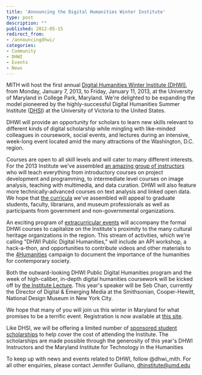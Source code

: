 ```yaml
---
title: 'Announcing the Digital Humanities Winter Institute'
type: post
description: ""
published: 2012-05-15
redirect_from: 
- /announcingdhwi/
categories:
- Community
- DHWI
- Events
- News
---
```

MITH will host the first annual [Digital Humanities Winter Institute (DHWI)](http://mith.umd.edu/dhwi), from Monday, January 7, 2013, to Friday, January 11, 2013, at the University of Maryland in College Park, Maryland. We're delighted to be expanding the model pioneered by the highly-successful Digital Humanities Summer Institute ([DHSI](http://www.dhsi.org)) at the University of Victoria to the United States.

DHWI will provide an opportunity for scholars to learn new skills relevant to different kinds of digital scholarship while mingling with like-minded colleagues in coursework, social events, and lectures during an intensive, week-long event located amid the many attractions of the Washington, D.C. region.

Courses are open to all skill levels and will cater to many different interests. For the 2013 Institute we've assembled [an amazing group of instructors](http://mith.umd.edu/dhwi/?q=node/25) who will teach everything from introductory courses on project development and programming, to intermediate level courses on image analysis, teaching with multimedia, and data curation. DHWI will also feature more technically-advanced courses on text analysis and linked open data. We hope that [the curricula](http://mith.umd.edu/dhwi/?q=courses) we've assembled will appeal to graduate students, faculty, librarians, and museum professionals as well as participants from government and non-governmental organizations.

An exciting program of [extracurricular events](http://mith.umd.edu/dhwi/?q=dhwi_public_dh) will accompany the formal DHWI courses to capitalize on the Institute's proximity to the many cultural heritage organizations in the region. This stream of activities, which we're calling "DHWI Public Digital Humanities," will include an API workshop, a hack-a-thon, and opportunities to contribute videos and other materials to the [4Humanities](http://humanistica.ualberta.ca/) campaign to document the importance of the humanities for contemporary society.

Both the outward-looking DHWI Public Digital Humanities program and the week of high-caliber, in-depth digital humanities coursework will be kicked off by [the Institute Lecture](http://mith.umd.edu/dhwi/?q=keynote). This year's speaker will be Seb Chan, currently the Director of Digital & Emerging Media at the Smithsonian, Cooper-Hewitt, National Design Museum in New York City.

We hope that many of you will join us this winter in Maryland for what promises to be a terrific event. Registration is now available at [this site](http://mith.umd.edu/dhwi/?q=registration).

Like DHSI, we will be offering a limited number of [sponsored student scholarships](http://mith.umd.edu/dhwi/?q=scholarships) to help cover the cost of attending the Institute. The scholarships are made possible through the generosity of this year's DHWI Instructors and the Maryland Institute for Technology in the Humanities

To keep up with news and events related to DHWI, follow @dhwi_mith. For all other enquiries, please contact Jennifer Guiliano, [dhinstitute@umd.edu](mailto:dhinstitute@umd.edu)
